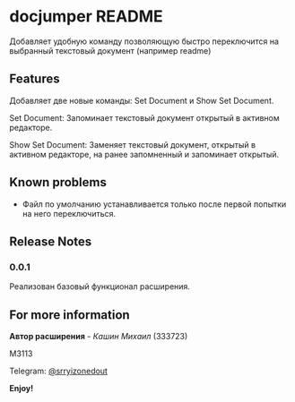 # docjumper README

Добавляет удобную команду позволяющую быстро переключится на выбранный текстовый документ (например readme)

## Features

Добавляет две новые команды: Set Document и Show Set Document.

Set Document: Запоминает текстовый документ открытый в активном редакторе.

Show Set Document: Заменяет текстовый документ, открытый в активном редакторе, на ранее запомненный и запоминает открытый.

## Known problems

- Файл по умолчанию устанавливается только после первой попытки на него переключиться.

## Release Notes

### 0.0.1

Реализован базовый функционал расширения.

## For more information

**Автор расширения** - *Кашин Михаил* (333723)

M3113

Telegram: [@srryizonedout](https://t.me/srryizonedout/)

**Enjoy!**
